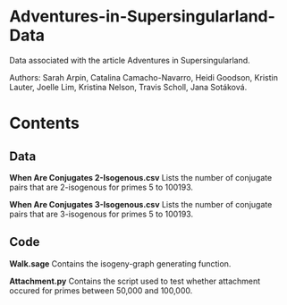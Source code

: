 # Adventures-in-Supersingularland-Data

Data associated with the article Adventures in Supersingularland.

Authors: Sarah Arpin, Catalina Camacho-Navarro, Heidi Goodson, Kristin Lauter, Joelle Lim, Kristina Nelson, Travis Scholl, Jana Sotáková.

# Contents

## Data

__When Are Conjugates 2-Isogenous.csv__ Lists the number of conjugate pairs that are 2-isogenous for primes 5 to 100193.

__When Are Conjugates 3-Isogenous.csv__ Lists the number of conjugate pairs that are 3-isogenous for primes 5 to 100193.

## Code

__Walk.sage__ Contains the isogeny-graph generating function.

__Attachment.py__ Contains the script used to test whether attachment occured for primes between 50,000 and 100,000.
